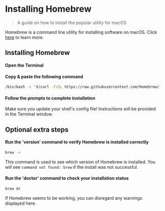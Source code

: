 # Installing Homebrew

> A guide on how to install the popular utility for macOS

<note>

Homebrew is a command line utility for installing software on macOS. Click [here](https://brew.sh) to learn more.

</note>

## Installing Homebrew

<steps level="4">

#### Open the Terminal

#### Copy & paste the following command

```bash [Terminal]
/bin/bash -c "$(curl -fsSL https://raw.githubusercontent.com/Homebrew/install/HEAD/install.sh)"
```

#### Follow the prompts to complete installation

<warning>

Make sure you update your shell's config file! Instructions will be provided in the Terminal window.

</warning>
</steps>

## Optional extra steps

<steps level="4">

#### Run the 'version' command to verify Homebrew is installed correctly

```bash [Terminal]
brew -v
```

This command is used to see which version of Homebrew is installed. You will see `command not found: brew` if the install was not successful.

#### Run the 'doctor' command to check your installation status

```bash [Terminal]
brew dr
```

<tip>

If Homebrew seems to be working, you can disregard any warnings displayed here.

</tip>
</steps>
